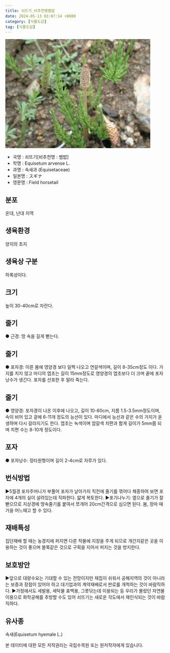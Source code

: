 ```yaml
---
title: 쇠뜨기_비추천명뱀밥
date: 2024-05-13 03:07:14 +0800
category: [식물도감]
tag: [식물도감]
---
```




![쇠뜨기[비추천명 : 뱀밥]](/assets/img/fileUpload/plants/basic/Equisetaceae/Equisetum/214/1_th2.JPG)
- 국명 : 쇠뜨기[비추천명 : 뱀밥]
- 학명 : Equisetum arvense L.
- 과명 : 속새과 (Equisetaceae)
- 일본명 : スギナ
- 영문명 : Field horsetail


## 분포
온대, 난대 지역
## 생육환경
양지의 초지 
## 생육상 구분
하록성이다. 
## 크기
높이 30-40cm로 자란다.
## 줄기
● 근경: 땅 속을 길게 뻗는다. 
## 줄기
● 포자경: 이른 봄에 영양경 보다 일찍 나오고 연갈색이며, 길이 8-35cm정도 이다. 가지를 치지 않고 마디의 엽초는 길이 15mm정도로 영양경의 엽초보다 더 크며 끝에 포자낭수가 생긴다. 포자를 산포한 후 말라 죽는다. 
## 줄기
● 영양경: 포자경이 나온 이후에 나오고, 길이 10-60cm, 지름 1.5-3.5mm정도이며, 속이 비어 있고 겉에 6-11개 정도의 능선이 있다. 마디에서 능선과 같은 수의 가지가 윤생하며 다시 갈라지기도 한다. 엽초는 녹색이며 암갈색 치편과 함게 길이가 5mm쯤 되며 치편 수는 8-10개 정도이다. 
## 포자
● 포자낭수: 장타원형이며 길이 2-4cm로 자루가 있다. 
## 번식방법
▶5월경 포자주머니가 부풀어 포자가 날아가지 직전에 줄기를 꺾어다 채종하여 보면 포자에 4개의 실이 살려있는데 직파한다. 얇게 복토한다.
▶포기나누기: 옆으로 줄기가 잘 뻗으므로 지상경에 땅속줄기를 붙여서 쪼개어 20cm간격으로 심으면 된다. 봄, 장마 때 가을 어느때고 할 수 있다.
## 재배특성
집단재배 할 때는 농경지에 퍼지면 다른 작물에 지장을 주게 되므로 개간지같은 곳을 이용하는 것이 좋으며 블록같은 것으로 구획을 지어서 퍼지는 것을 방지한다.
## 보호방안
▶앞으로 대량수요는 기대할 수 있는 전망이지만 채집이 쉬워서 공해지역의 것이 아니라는 보증과 장점이 있어야 하고 대기업과의 계약재배로서 판로를 개척하는 것이 바람직하다. 
▶가정에서도 세발용, 세탁물 표백용, 그릇닦는데 이용되는 등 우리가 몰랐던 자연물 이용으로 화학공해를 추방할 수도 있어 쇠뜨기는 새로운 각도에서 재인식되는 것이 바람직하다.
## 유사종
속새(Equisetum hyemale L.)






본 데이터에 대한 모든 저작권리는 국립수목원 또는 원저작자에게 있습니다.
